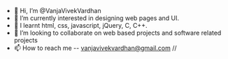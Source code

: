 - 👋 Hi, I’m @VanjaVivekVardhan
- 👀 I’m currently interested in designing web pages and UI.
- 🌱 I learnt html, css, javascript, jQuery, C, C++.
- 💞️ I’m looking to collaborate on web based projects and software related projects
- 📫 How to reach me -- vanjavivekvardhan@gmail.com // 

<!---
VanjaVivekVardhan/VanjaVivekVardhan is a ✨ special ✨ repository because its `README.md` (this file) appears on your GitHub profile.
You can click the Preview link to take a look at your changes.
--->

